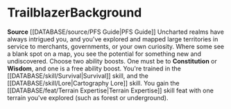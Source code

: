 ﻿---
ability:
- Constitution
- Wisdom
ability_boost:
- Constitution
- Wisdom
feat: '[[DATABASE/feat/Terrain Expertise|Terrain Expertise]]'
id: '205'
name: Trailblazer
prerequisite: null
rarity: Common
rus_type_level: null
skill:
- '[[DATABASE/skill/Survival|Survival]]'
- Cartography [[DATABASE/skill/Lore|Lore]]
source: '[[DATABASE/source/PFS Guide|PFS Guide]]'
subcategory: general
trait: null
type: Background

---
# Trailblazer<span class="item-type">Background</span>

**Source** [[DATABASE/source/PFS Guide|PFS Guide]]
Uncharted realms have always intrigued you, and you've explored and mapped large territories in service to merchants, governments, or your own curiosity. Where some see a blank spot on a map, you see the potential for something new and undiscovered.
Choose two ability boosts. One must be to **Constitution** or **Wisdom**, and one is a free ability boost.
You're trained in the [[DATABASE/skill/Survival|Survival]] skill, and the [[DATABASE/skill/Lore|Cartography Lore]] skill. You gain the [[DATABASE/feat/Terrain Expertise|Terrain Expertise]] skill feat with one terrain you've explored (such as forest or underground).